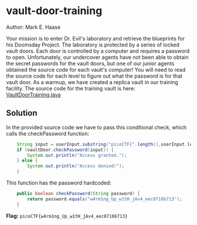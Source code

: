 # vault-door-training

Author: Mark E. Haase

Your mission is to enter Dr. Evil's laboratory and retrieve the blueprints for his Doomsday Project. The laboratory is protected by a series of locked vault doors. Each door is controlled by a computer and requires a password to open. Unfortunately, our undercover agents have not been able to obtain the secret passwords for the vault doors, but one of our junior agents obtained the source code for each vault's computer! You will need to read the source code for each level to figure out what the password is for that vault door. As a warmup, we have created a replica vault in our training facility. The source code for the training vault is here: [VaultDoorTraining.java](VaultDoorTraining.java)

## Solution

In the provided source code we have to pass this conditional check, which calls the checkPassword function:

```java
	String input = userInput.substring("picoCTF{".length(),userInput.length()-1);
	if (vaultDoor.checkPassword(input)) {
	    System.out.println("Access granted.");
	} else {
	    System.out.println("Access denied!");
	}
```

This function has the password hardcoded:

```java
    public boolean checkPassword(String password) {
        return password.equals("w4rm1ng_Up_w1tH_jAv4_eec0716b713");
    }
```

**Flag:** `picoCTF{w4rm1ng_Up_w1tH_jAv4_eec0716b713}`
